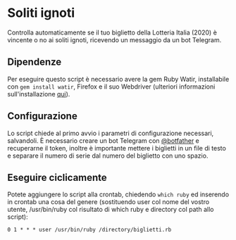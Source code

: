 # Soliti ignoti
Controlla automaticamente se il tuo biglietto della Lotteria Italia (2020) è vincente o no ai soliti ignoti, ricevendo un messaggio da un bot Telegram.
## Dipendenze
Per eseguire questo script è necessario avere la gem Ruby Watir, installabile con `gem install watir`, Firefox e il suo Webdriver (ulteriori informazioni sull'installazione [qui](http://watir.com/guides/firefox/)).
## Configurazione
Lo script chiede al primo avvio i parametri di configurazione necessari, salvandoli. È necessario creare un bot Telegram con [@botfather](https://t.me/botfather) e recuperarne il token, inoltre è importante mettere i biglietti in un file di testo e separare il numero di serie dal numero del biglietto con uno spazio.
## Eseguire ciclicamente
Potete aggiungere lo script alla crontab, chiedendo `which ruby` ed inserendo in crontab una cosa del genere (sostituendo user col nome del vostro utente, /usr/bin/ruby col risultato di which ruby e directory col path allo script):
```
0 1 * * * user /usr/bin/ruby /directory/biglietti.rb
```